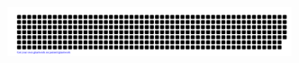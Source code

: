 [![arinzejustin](https://github.com/arinzejustin/arinzejustin/blob/main/gitartwork.svg)](https://github.com/jasineri/gitartwork/)

<!--
**arinzejustin/arinzejustin** is a ✨ _special_ ✨ repository because its `README.md` (this file) appears on your GitHub profile.

Here are some ideas to get you started:

- 🔭 I’m currently working on ...
- 🌱 I’m currently learning ...
- 👯 I’m looking to collaborate on ...
- 🤔 I’m looking for help with ...
- 💬 Ask me about ...
- 📫 How to reach me: ...
- 😄 Pronouns: ...
- ⚡ Fun fact: ...
-->
